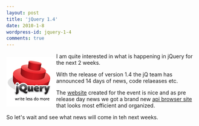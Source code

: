```yaml
---
layout: post
title: 'jQuery 1.4'
date: 2010-1-8
wordpress-id: jquery-1-4
comments: true
---
```

<p><img style="border:0; margin-top: 10px; margin-bottom: 10px; float: left;" src="/images/posts/jquery.gif" alt="" width="132" height="132" />I am quite interested in what is happening in jQuery for the next 2 weeks. </p>
<p>With the release of version 1.4 the jQ team has announced 14 days of news, code relaeases etc.</p>
<!--more-->
<p>The <a href="http://jquery14.com" target="_blank">website</a> created for the event is nice and as pre release day news we got a brand new <a href="http://jquery14.com/pre-release-1/new-jquery-api-site" target="_blank">api browser site</a> that looks most efficient and organized.</p>
<p>So let's wait and see what news will come in teh next weeks.</p>
